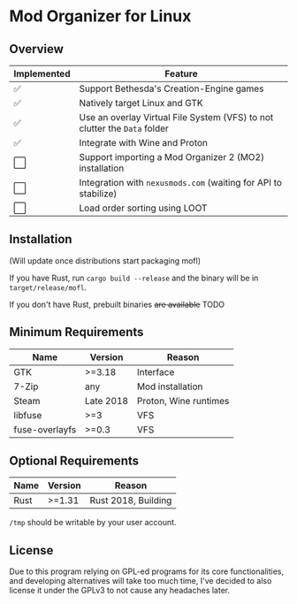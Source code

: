 # Mod Organizer for Linux

## Overview

| Implemented | Feature |
|-------------|---------|
|:white_check_mark:|Support Bethesda's Creation-Engine games
|:white_check_mark:|Natively target Linux and GTK
|:white_check_mark:|Use an overlay Virtual File System (VFS) to not clutter the ```Data``` folder
|:white_check_mark:|Integrate with Wine and Proton
|⬜️|Support importing a Mod Organizer 2 (MO2) installation
|⬜️|Integration with ```nexusmods.com``` (waiting for API to stabilize)
|⬜️|Load order sorting using LOOT

## Installation

(Will update once distributions start packaging mofl)

If you have Rust, run ```cargo build --release``` and the binary will be in ```target/release/mofl```.

If you don't have Rust, prebuilt binaries ~~are available~~ TODO

## Minimum Requirements

| Name | Version | Reason |
|------|---------|--------|
|GTK|>=3.18|Interface|
|7-Zip|any|Mod installation|
|Steam|Late 2018|Proton, Wine runtimes|
|libfuse|>=3|VFS|
|fuse-overlayfs|>=0.3|VFS|

## Optional Requirements

| Name | Version | Reason |
|------|---------|--------|
|Rust|>=1.31|Rust 2018, Building|

```/tmp``` should be writable by your user account.

## License

Due to this program relying on GPL-ed programs for its core functionalities, and developing alternatives will take too much time, I've decided to also license it under the GPLv3 to not cause any headaches later.